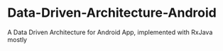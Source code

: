 # Data-Driven-Architecture-Android
A Data Driven Architecture for Android App, implemented with RxJava mostly

